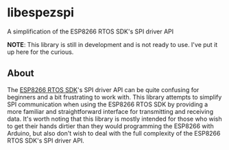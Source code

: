 # libespezspi
A simplification of the ESP8266 RTOS SDK's SPI driver API

**NOTE**: This library is still in development and is not ready to use. I've put it up here for the curious.

## About 
The [ESP8266 RTOS SDK](https://github.com/espressif/ESP8266_RTOS_SDK)'s SPI driver API can be quite confusing
for beginners and a bit frustrating to work with. This library attempts to simplify SPI communication when
using the ESP8266 RTOS SDK by providing a more familiar and straightforward interface for transmitting and
receiving data. It's worth noting that this library is mostly intended for those who wish to get their hands
dirtier than they would programming the ESP8266 with Arduino, but also don't wish to deal with the full
complexity of the ESP8266 RTOS SDK's SPI driver API.
